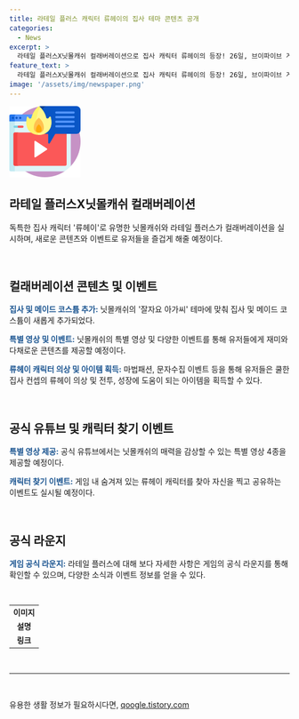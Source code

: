 ```yaml
---
title: 라테일 플러스 캐릭터 류헤이의 집사 테마 콘텐츠 공개
categories:
  - News
excerpt: >
  라테일 플러스X닛몰캐쉬 컬래버레이션으로 집사 캐릭터 류헤이의 등장! 26일, 브이파이브 게임즈는 닛몰캐쉬와의 컬래버레이션을 발표했다. 이번 컬래버는 잘자요 아가씨 테마에 맞춰 새로운 집사 및 메이드 코스튬 추가로 색다른 재미를 약속하며, 마법패션, 문자수집 이벤트 등을 통해 특별한 아이템을 획득할 수 있으며, 게임 내에서 류헤이 캐릭터를 찾아 찍고 공유하는 이벤트도 진행된다. (총 150자)
feature_text: >
  라테일 플러스X닛몰캐쉬 컬래버레이션으로 집사 캐릭터 류헤이의 등장! 26일, 브이파이브 게임즈는 닛몰캐쉬와의 컬래버레이션을 발표했다. 이번 컬래버는 잘자요 아가씨 테마에 맞춰 새로운 집사 및 메이드 코스튬 추가로 색다른 재미를 약속하며, 마법패션, 문자수집 이벤트 등을 통해 특별한 아이템을 획득할 수 있으며, 게임 내에서 류헤이 캐릭터를 찾아 찍고 공유하는 이벤트도 진행된다. (총 150자)
image: '/assets/img/newspaper.png'
---
```


<p><img src="/assets/img/news.png" alt="rentncar 속보" /></p>

<h2 data-ke-size="size26">라테일 플러스X닛몰캐쉬 컬래버레이션</h2>

<p data-ke-size="size16">독특한 집사 캐릭터 '류헤이'로 유명한 닛몰캐쉬와 라테일 플러스가 컬래버레이션을 실시하며, 새로운 콘텐츠와 이벤트로 유저들을 즐겁게 해줄 예정이다.</p>

<p data-ke-size="size16">&nbsp;</p>

<h2 data-ke-size="size26">컬래버레이션 콘텐츠 및 이벤트</h2>

<p data-ke-size="size16"><b><span style="color: #1a5490;">집사 및 메이드 코스튬 추가:</span></b> 닛몰캐쉬의 '잘자요 아가씨' 테마에 맞춰 집사 및 메이드 코스튬이 새롭게 추가되었다.</p>

<p data-ke-size="size16"><b><span style="color: #1a5490;">특별 영상 및 이벤트:</span></b> 닛몰캐쉬의 특별 영상 및 다양한 이벤트를 통해 유저들에게 재미와 다채로운 콘텐츠를 제공할 예정이다.</p>

<p data-ke-size="size16"><b><span style="color: #1a5490;">류헤이 캐릭터 의상 및 아이템 획득:</span></b> 마법패션, 문자수집 이벤트 등을 통해 유저들은 쿨한 집사 컨셉의 류헤이 의상 및 전투, 성장에 도움이 되는 아이템을 획득할 수 있다.</p>

<p data-ke-size="size16">&nbsp;</p>

<h2 data-ke-size="size26">공식 유튜브 및 캐릭터 찾기 이벤트</h2>

<p data-ke-size="size16"><b><span style="color: #1a5490;">특별 영상 제공:</span></b> 공식 유튜브에서는 닛몰캐쉬의 매력을 감상할 수 있는 특별 영상 4종을 제공할 예정이다.</p>

<p data-ke-size="size16"><b><span style="color: #1a5490;">캐릭터 찾기 이벤트:</span></b> 게임 내 숨겨져 있는 류헤이 캐릭터를 찾아 자신을 찍고 공유하는 이벤트도 실시될 예정이다.</p>

<p data-ke-size="size16">&nbsp;</p>

<h2 data-ke-size="size26">공식 라운지</h2>

<p data-ke-size="size16"><b><span style="color: #1a5490;">게임 공식 라운지:</span></b> 라테일 플러스에 대해 보다 자세한 사항은 게임의 공식 라운지를 통해 확인할 수 있으며, 다양한 소식과 이벤트 정보를 얻을 수 있다.</p>

<p data-ke-size="size16">&nbsp;</p>

<table>
<tbody>
<tr>
<td style="text-align: center; height: 17px;"><b>이미지</b></td>
</tr>
<tr>
<td style="text-align: center; height: 17px;"><b>설명</b></td>
</tr>
<tr>
<td style="text-align: center; height: 17px;"><b>링크</b></td>
</tr>
</tbody>
</table>

<p data-ke-size="size16">&nbsp;</p>

<hr>

<p data-ke-size="size16">&nbsp;</p>
유용한 생활 정보가 필요하시다면, <a href="https://qoogle.tistory.com" rel="dofollow">qoogle.tistory.com</a>


